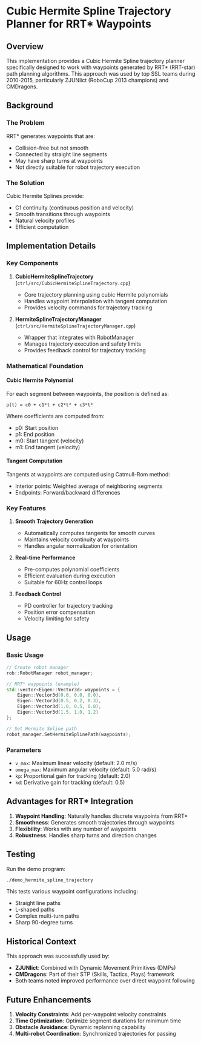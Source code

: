 # Cubic Hermite Spline Trajectory Planner for RRT* Waypoints

## Overview

This implementation provides a Cubic Hermite Spline trajectory planner specifically designed to work with waypoints generated by RRT* (RRT-star) path planning algorithms. This approach was used by top SSL teams during 2010-2015, particularly ZJUNlict (RoboCup 2013 champions) and CMDragons.

## Background

### The Problem
RRT* generates waypoints that are:
- Collision-free but not smooth
- Connected by straight line segments
- May have sharp turns at waypoints
- Not directly suitable for robot trajectory execution

### The Solution
Cubic Hermite Splines provide:
- C1 continuity (continuous position and velocity)
- Smooth transitions through waypoints
- Natural velocity profiles
- Efficient computation

## Implementation Details

### Key Components

1. **CubicHermiteSplineTrajectory** (`ctrl/src/CubicHermiteSplineTrajectory.cpp`)
   - Core trajectory planning using cubic Hermite polynomials
   - Handles waypoint interpolation with tangent computation
   - Provides velocity commands for trajectory tracking

2. **HermiteSplineTrajectoryManager** (`ctrl/src/HermiteSplineTrajectoryManager.cpp`)
   - Wrapper that integrates with RobotManager
   - Manages trajectory execution and safety limits
   - Provides feedback control for trajectory tracking

### Mathematical Foundation

#### Cubic Hermite Polynomial
For each segment between waypoints, the position is defined as:
```
p(t) = c0 + c1*t + c2*t² + c3*t³
```

Where coefficients are computed from:
- p0: Start position
- p1: End position  
- m0: Start tangent (velocity)
- m1: End tangent (velocity)

#### Tangent Computation
Tangents at waypoints are computed using Catmull-Rom method:
- Interior points: Weighted average of neighboring segments
- Endpoints: Forward/backward differences

### Key Features

1. **Smooth Trajectory Generation**
   - Automatically computes tangents for smooth curves
   - Maintains velocity continuity at waypoints
   - Handles angular normalization for orientation

2. **Real-time Performance**
   - Pre-computes polynomial coefficients
   - Efficient evaluation during execution
   - Suitable for 60Hz control loops

3. **Feedback Control**
   - PD controller for trajectory tracking
   - Position error compensation
   - Velocity limiting for safety

## Usage

### Basic Usage
```cpp
// Create robot manager
rob::RobotManager robot_manager;

// RRT* waypoints (example)
std::vector<Eigen::Vector3d> waypoints = {
    Eigen::Vector3d(0.0, 0.0, 0.0),
    Eigen::Vector3d(0.5, 0.2, 0.3),
    Eigen::Vector3d(1.0, 0.5, 0.8),
    Eigen::Vector3d(1.5, 1.0, 1.2)
};

// Set Hermite Spline path
robot_manager.SetHermiteSplinePath(waypoints);
```

### Parameters
- `v_max`: Maximum linear velocity (default: 2.0 m/s)
- `omega_max`: Maximum angular velocity (default: 5.0 rad/s)
- `kp`: Proportional gain for tracking (default: 2.0)
- `kd`: Derivative gain for tracking (default: 0.5)

## Advantages for RRT* Integration

1. **Waypoint Handling**: Naturally handles discrete waypoints from RRT*
2. **Smoothness**: Generates smooth trajectories through waypoints
3. **Flexibility**: Works with any number of waypoints
4. **Robustness**: Handles sharp turns and direction changes

## Testing

Run the demo program:
```bash
./demo_hermite_spline_trajectory
```

This tests various waypoint configurations including:
- Straight line paths
- L-shaped paths
- Complex multi-turn paths
- Sharp 90-degree turns

## Historical Context

This approach was successfully used by:
- **ZJUNlict**: Combined with Dynamic Movement Primitives (DMPs)
- **CMDragons**: Part of their STP (Skills, Tactics, Plays) framework
- Both teams noted improved performance over direct waypoint following

## Future Enhancements

1. **Velocity Constraints**: Add per-waypoint velocity constraints
2. **Time Optimization**: Optimize segment durations for minimum time
3. **Obstacle Avoidance**: Dynamic replanning capability
4. **Multi-robot Coordination**: Synchronized trajectories for passing